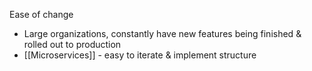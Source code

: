 Ease of change

- Large organizations, constantly have new features being finished & rolled out to production
- [[Microservices]] - easy to iterate & implement structure